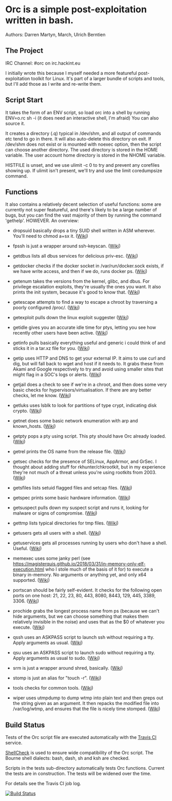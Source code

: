 ﻿# Orc is a simple post-exploitation written in bash.

Authors: Darren Martyn, March, Ulrich Berntien

## The Project

IRC Channel: #orc on irc.hackint.eu

I initially wrote this because I myself needed a more featureful post-exploitation toolkit for Linux. It's part of a larger bundle of scripts and tools, but I'll add those as I write and re-write them.

## Script Start

It takes the form of an ENV script, so load orc into a shell by running ENV=o.rc sh -i (it does need an interactive shell, I'm afraid)
You can also source it.

It creates a directory (.q) typical in /dev/shm, and all output of commands etc tend to go in there.
It will also auto-delete this directory on exit.
If /dev/shm does not exist or is mounted with noexec option, then the script can choose another directory.
The used directory is stored in the HOME variable. The user account home directory is stored in the NHOME variable.

HISTFILE is unset, and we use ulimit -c 0 to try and prevent any corefiles showing up. If ulimit isn't present, we'll try and use the limit coredumpsize command.

## Functions

It also contains a relatively decent selection of useful functions: some are currently not super featureful, and there's likely to be a large number of bugs, but you can find the vast majority of them by running the command 'gethelp'.
HOWEVER. An overview:

- dropsuid basically drops a tiny SUID shell written in ASM wherever. You'll need to chmod a+sx it. ([Wiki](https://github.com/zMarch/Orc/wiki/dropsuid))

- fpssh is just a wrapper around ssh-keyscan. ([Wiki](https://github.com/zMarch/Orc/wiki/fpssh))

- getdbus lists all dbus services for delicious priv-esc. ([Wiki](https://github.com/zMarch/Orc/wiki/getdbus))

- getdocker checks if the docker socket in /var/run/docker.sock exists, if we have write access, and then if we do, runs docker ps. ([Wiki](https://github.com/zMarch/Orc/wiki/getdocker))

- getenum takes the versions from the kernel, glibc, and dbus. For privilege escalation exploits, they're usually the ones you want. It also prints the init system, because it's good to know that. ([Wiki](https://github.com/zMarch/Orc/wiki/getenum))

- getescape attempts to find a way to escape a chroot by traversing a poorly configured /proc/. ([Wiki](https://github.com/zMarch/Orc/wiki/getescape))

- getexploit pulls down the linux exploit suggester ([Wiki](https://github.com/zMarch/Orc/wiki/getexploit))

- getidle gives you an accurate idle time for ptys, letting you see how recently other users have been active. ([Wiki](https://github.com/zMarch/Orc/wiki/getidle))

- getinfo pulls basically everything useful and generic i could think of and sticks it in a tar.xz file for you. ([Wiki](https://github.com/zMarch/Orc/wiki/getinfo))

- getip uses HTTP and DNS to get your external IP. It aims to use curl and dig, but will fall back to wget and host if it needs to. It grabs these from Akami and Google respectively to try and avoid using smaller sites that might flag in a SOC's logs or alerts. ([Wiki](https://github.com/zMarch/Orc/wiki/getip))

- getjail does a check to see if we're in a chroot, and then does some very basic checks for hypervisors/virtualisation. If there are any better checks, let me know. ([Wiki](https://github.com/zMarch/Orc/wiki/getjail))

- getluks uses lsblk to look for partitions of type crypt, indicating disk crypto. ([Wiki](https://github.com/zMarch/Orc/wiki/getluks))

- getnet does some basic network enumeration with arp and known_hosts. ([Wiki](https://github.com/zMarch/Orc/wiki/getnet))

- getpty pops a pty using script. This pty should have Orc already loaded. ([Wiki](https://github.com/zMarch/Orc/wiki/getpty))

- getrel prints the OS name from the release file. ([Wiki](https://github.com/zMarch/Orc/wiki/getrel))

- getsec checks for the presence of SELinux, AppArmor, and GrSec. I thought about adding stuff for rkhunter/chkrootkit, but in my experience they're not much of a threat unless you're using rootkits from 2003. ([Wiki](https://github.com/zMarch/Orc/wiki/getsec))

- getsfiles lists setuid flagged files and setcap files. ([Wiki](https://github.com/zMarch/Orc/wiki/getsfiles))

- getspec prints some basic hardware information. ([Wiki](https://github.com/zMarch/Orc/wiki/getspec))

- getsuspect pulls down my suspect script and runs it, looking for malware or signs of compromise. ([Wiki](https://github.com/zMarch/Orc/wiki/getsuspect))

- gettmp lists typical directories for tmp files. ([Wiki](https://github.com/zMarch/Orc/wiki/gettmp))

- getusers gets all users with a shell. ([Wiki](https://github.com/zMarch/Orc/wiki/getusers))

- getuservices gets all processes running by users who don't have a shell. Useful. ([Wiki](https://github.com/zMarch/Orc/wiki/getuservices))

- memexec uses some janky perl (see https://magisterquis.github.io/2018/03/31/in-memory-only-elf-execution.html who I stole much of the basis of it for) to execute a binary in-memory. No arguments or anything yet, and only x64 supported. ([Wiki](https://github.com/zMarch/Orc/wiki/memexec))

- portscan should be fairly self-evident. It checks for the following open ports on one host: 21, 22, 23, 80, 443, 8080, 8443, 129, 445, 3389, 3306. ([Wiki](https://github.com/zMarch/Orc/wiki/portscan))

- prochide grabs the longest process name from ps (because we can't hide arguments, but we can choose something that makes them relatively invisible in the noise) and uses that as the $0 of whatever you execute. ([Wiki](https://github.com/zMarch/Orc/wiki/prochide))

- qssh uses an ASKPASS script to launch ssh without requiring a tty. Apply arguments as usual. ([Wiki](https://github.com/zMarch/Orc/wiki/qssh))

- qsu uses an ASKPASS script to launch sudo without requiring a tty. Apply arguments as usual to sudo. ([Wiki](https://github.com/zMarch/Orc/wiki/qsu))

- srm is just a wrapper around shred, basically. ([Wiki](https://github.com/zMarch/Orc/wiki/srm))

- stomp is just an alias for "touch -r". ([Wiki](https://github.com/zMarch/Orc/wiki/stomp))

- tools checks for common tools. ([Wiki](https://github.com/zMarch/Orc/wiki/tools))

- wiper uses utmpdump to dump wtmp into plain text and then greps out the string given as an argument. It then repacks the modified file into /var/log/wtmp, and ensures that the file is nicely time stomped. ([Wiki](https://github.com/zMarch/Orc/wiki/wiper))

## Build Status

Tests of the Orc script file are executed automatically with the [Travis CI](https://travis-ci.org/) service.

[ShellCheck](https://www.shellcheck.net/) is used to ensure wide compatibility of the Orc script.
The Bourne shell dialects: bash, dash, sh and ksh are checked.

Scripts in the tests sub-directory automatically tests Orc functions. Current the tests are in construction.
The tests will be widened over the time.

For details see the Travis CI job log.

[![Build Status](https://api.travis-ci.org/zMarch/Orc.svg?branch=master)](https://travis-ci.org/zMarch/Orc)

